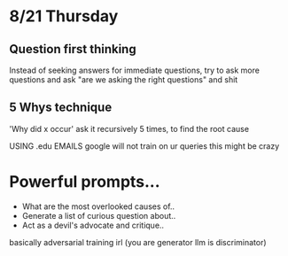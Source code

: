 # 8/21 Thursday

## Question first thinking
Instead of seeking answers for immediate questions, try to ask more questions and ask "are we asking the right questions" and shit 

## 5 Whys technique
'Why did x occur' ask it recursively 5 times, to find the root cause

USING .edu EMAILS google will not train on ur queries this might be crazy

# Powerful prompts...
- What are the most overlooked causes of..
- Generate a list of curious question about..
- Act as a devil's advocate and critique..

basically adversarial training irl (you are generator llm is discriminator)
